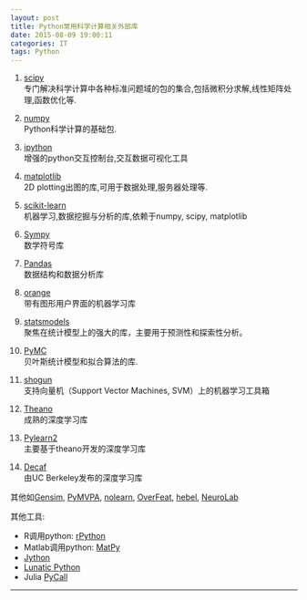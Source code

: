 ```yaml
---
layout: post
title: Python常用科学计算相关外部库
date: 2015-08-09 19:00:11
categories: IT
tags: Python
---
```


1. [scipy](http://www.scipy.org/)  
专门解决科学计算中各种标准问题域的包的集合,包括微积分求解,线性矩阵处理,函数优化等.

1. [numpy](http://www.numpy.org/)  
Python科学计算的基础包.

1. [ipython](http://ipython.org/)  
增强的python交互控制台,交互数据可视化工具

1. [matplotlib](http://matplotlib.org/index.html)  
2D plotting出图的库,可用于数据处理,服务器处理等.

1. [scikit-learn](http://scikit-learn.org/stable/)  
机器学习,数据挖掘与分析的库,依赖于numpy, scipy, matplotlib

1. [Sympy](http://www.sympy.org/en/index.html)  
数学符号库

1. [Pandas](http://pandas.pydata.org/)  
数据结构和数据分析库

1. [orange](http://orange.biolab.si/)  
带有图形用户界面的机器学习库

1. [statsmodels](http://statsmodels.sourceforge.net/)  
聚焦在统计模型上的强大的库，主要用于预测性和探索性分析。

1. [PyMC](http://pymc-devs.github.io/pymc/)  
贝叶斯统计模型和拟合算法的库.

1. [shogun](http://www.shogun-toolbox.org/page/home/)  
支持向量机（Support Vector Machines, SVM）上的机器学习工具箱

1. [Theano ](http://deeplearning.net/software/theano/)  
成熟的深度学习库

1. [Pylearn2](http://deeplearning.net/software/pylearn2/)  
主要基于theano开发的深度学习库

1. [Decaf](http://caffe.berkeleyvision.org/)  
由UC Berkeley发布的深度学习库

其他如[Gensim](http://radimrehurek.com/gensim/), [PyMVPA](http://www.pymvpa.org/index.html), [nolearn](https://pythonhosted.org/nolearn/), [OverFeat](https://github.com/sermanet/OverFeat), [hebel](https://github.com/hannes-brt/hebel), [NeuroLab](https://code.google.com/p/neurolab/)

其他工具:

- R调用python: [rPython](http://rpython.r-forge.r-project.org/)
- Matlab调用python: [MatPy](http://algoholic.eu/matpy/)
- [Jython](http://www.jython.org/jythonbook/en/1.0/JythonAndJavaIntegration.html)
- [Lunatic Python](http://labix.org/lunatic-python)
- Julia [PyCall](https://github.com/stevengj/PyCall.jl)


------
